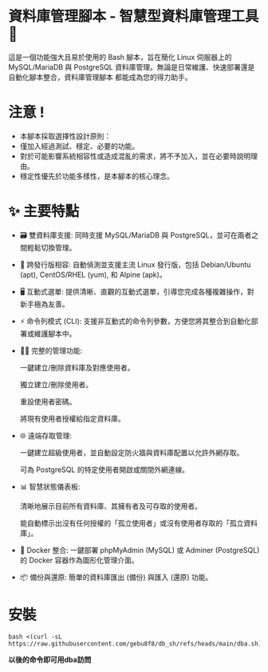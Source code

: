 # 資料庫管理腳本 - 智慧型資料庫管理工具 🧰
這是一個功能強大且易於使用的 Bash 腳本，旨在簡化 Linux 伺服器上的 MySQL/MariaDB 與 PostgreSQL 資料庫管理。無論是日常維護、快速部署還是自動化腳本整合，資料庫管理腳本 都能成為您的得力助手。

# 注意 !
- 本腳本採取選擇性設計原則：  
- 僅加入經過測試、穩定、必要的功能。  
- 對於可能影響系統相容性或造成混亂的需求，將不予加入，並在必要時說明理由。  
- 穩定性優先於功能多樣性，是本腳本的核心理念。

# ✨ 主要特點
- 🗃️ 雙資料庫支援: 同時支援 MySQL/MariaDB 與 PostgreSQL，並可在兩者之間輕鬆切換管理。
- 🐧 跨發行版相容: 自動偵測並支援主流 Linux 發行版，包括 Debian/Ubuntu (apt), CentOS/RHEL (yum), 和 Alpine (apk)。
- 🖥️ 互動式選單: 提供清晰、直觀的互動式選單，引導您完成各種複雜操作，對新手極為友善。
- ⚡️ 命令列模式 (CLI): 支援非互動式的命令列參數，方便您將其整合到自動化部署或維護腳本中。
- 🧑‍💻 完整的管理功能:
  
  一鍵建立/刪除資料庫及對應使用者。
  
  獨立建立/刪除使用者。
  
  重設使用者密碼。
  
  將現有使用者授權給指定資料庫。
- 🌐 遠端存取管理:
  
  一鍵建立超級使用者，並自動設定防火牆與資料庫配置以允許外網存取。
  
  可為 PostgreSQL 的特定使用者開啟或關閉外網連線。
- 📊 智慧狀態儀表板:

  清晰地展示目前所有資料庫、其擁有者及可存取的使用者。

  能自動標示出沒有任何授權的「孤立使用者」或沒有使用者存取的「孤立資料庫」。
- 🐳 Docker 整合: 一鍵部署 phpMyAdmin (MySQL) 或 Adminer (PostgreSQL) 的 Docker 容器作為圖形化管理介面。
- 📦 備份與還原: 簡單的資料庫匯出 (備份) 與匯入 (還原) 功能。
# 安裝
```
bash <(curl -sL https://raw.githubusercontent.com/gebu8f8/db_sh/refs/heads/main/dba.sh)
```
**以後的命令即可用dba訪問**
